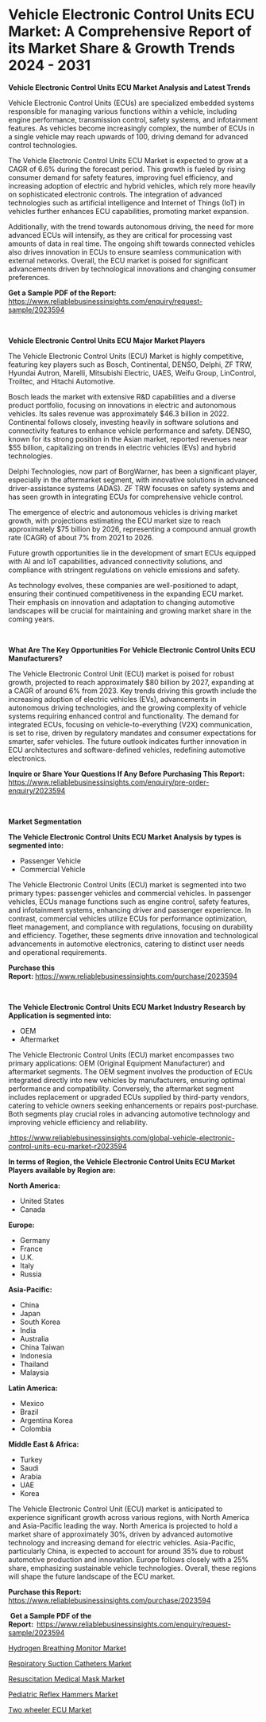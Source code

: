<p><h1>Vehicle Electronic Control Units ECU Market: A Comprehensive Report of its Market Share & Growth Trends 2024 - 2031</h1></p><p><strong>Vehicle Electronic Control Units ECU Market Analysis and Latest Trends</strong></p>
<p><p>Vehicle Electronic Control Units (ECUs) are specialized embedded systems responsible for managing various functions within a vehicle, including engine performance, transmission control, safety systems, and infotainment features. As vehicles become increasingly complex, the number of ECUs in a single vehicle may reach upwards of 100, driving demand for advanced control technologies.</p><p>The Vehicle Electronic Control Units ECU Market is expected to grow at a CAGR of 6.6% during the forecast period. This growth is fueled by rising consumer demand for safety features, improving fuel efficiency, and increasing adoption of electric and hybrid vehicles, which rely more heavily on sophisticated electronic controls. The integration of advanced technologies such as artificial intelligence and Internet of Things (IoT) in vehicles further enhances ECU capabilities, promoting market expansion.</p><p>Additionally, with the trend towards autonomous driving, the need for more advanced ECUs will intensify, as they are critical for processing vast amounts of data in real time. The ongoing shift towards connected vehicles also drives innovation in ECUs to ensure seamless communication with external networks. Overall, the ECU market is poised for significant advancements driven by technological innovations and changing consumer preferences.</p></p>
<p><strong>Get a Sample PDF of the Report:&nbsp;</strong> <a href="https://www.reliablebusinessinsights.com/enquiry/request-sample/2023594?utm_campaign=1732&utm_medium=2&utm_source=Github&utm_content=ia&utm_term=30102024&utm_id=vehicle-electronic-control-units-ecu">https://www.reliablebusinessinsights.com/enquiry/request-sample/2023594</a></p>
<p>&nbsp;</p>
<p><strong>Vehicle Electronic Control Units ECU Major Market Players</strong></p>
<p><p>The Vehicle Electronic Control Units (ECU) Market is highly competitive, featuring key players such as Bosch, Continental, DENSO, Delphi, ZF TRW, Hyundai Autron, Marelli, Mitsubishi Electric, UAES, Weifu Group, LinControl, Troiltec, and Hitachi Automotive. </p><p>Bosch leads the market with extensive R&D capabilities and a diverse product portfolio, focusing on innovations in electric and autonomous vehicles. Its sales revenue was approximately $46.3 billion in 2022. Continental follows closely, investing heavily in software solutions and connectivity features to enhance vehicle performance and safety. DENSO, known for its strong position in the Asian market, reported revenues near $55 billion, capitalizing on trends in electric vehicles (EVs) and hybrid technologies.</p><p>Delphi Technologies, now part of BorgWarner, has been a significant player, especially in the aftermarket segment, with innovative solutions in advanced driver-assistance systems (ADAS). ZF TRW focuses on safety systems and has seen growth in integrating ECUs for comprehensive vehicle control.</p><p>The emergence of electric and autonomous vehicles is driving market growth, with projections estimating the ECU market size to reach approximately $75 billion by 2026, representing a compound annual growth rate (CAGR) of about 7% from 2021 to 2026. </p><p>Future growth opportunities lie in the development of smart ECUs equipped with AI and IoT capabilities, advanced connectivity solutions, and compliance with stringent regulations on vehicle emissions and safety. </p><p>As technology evolves, these companies are well-positioned to adapt, ensuring their continued competitiveness in the expanding ECU market. Their emphasis on innovation and adaptation to changing automotive landscapes will be crucial for maintaining and growing market share in the coming years.</p></p>
<p>&nbsp;</p>
<p><strong>What Are The Key Opportunities For Vehicle Electronic Control Units ECU Manufacturers?</strong></p>
<p><p>The Vehicle Electronic Control Unit (ECU) market is poised for robust growth, projected to reach approximately $80 billion by 2027, expanding at a CAGR of around 6% from 2023. Key trends driving this growth include the increasing adoption of electric vehicles (EVs), advancements in autonomous driving technologies, and the growing complexity of vehicle systems requiring enhanced control and functionality. The demand for integrated ECUs, focusing on vehicle-to-everything (V2X) communication, is set to rise, driven by regulatory mandates and consumer expectations for smarter, safer vehicles. The future outlook indicates further innovation in ECU architectures and software-defined vehicles, redefining automotive electronics.</p></p>
<p><strong>Inquire or Share Your Questions If Any Before Purchasing This Report:</strong> <a href="https://www.reliablebusinessinsights.com/enquiry/pre-order-enquiry/2023594?utm_campaign=1732&utm_medium=2&utm_source=Github&utm_content=ia&utm_term=30102024&utm_id=vehicle-electronic-control-units-ecu">https://www.reliablebusinessinsights.com/enquiry/pre-order-enquiry/2023594</a></p>
<p>&nbsp;</p>
<p><strong>Market Segmentation</strong></p>
<p><strong>The Vehicle Electronic Control Units ECU Market Analysis by types is segmented into:</strong></p>
<p><ul><li>Passenger Vehicle</li><li>Commercial Vehicle</li></ul></p>
<p><p>The Vehicle Electronic Control Units (ECU) market is segmented into two primary types: passenger vehicles and commercial vehicles. In passenger vehicles, ECUs manage functions such as engine control, safety features, and infotainment systems, enhancing driver and passenger experience. In contrast, commercial vehicles utilize ECUs for performance optimization, fleet management, and compliance with regulations, focusing on durability and efficiency. Together, these segments drive innovation and technological advancements in automotive electronics, catering to distinct user needs and operational requirements.</p></p>
<p><strong>Purchase this Report:&nbsp;</strong><a href="https://www.reliablebusinessinsights.com/purchase/2023594?utm_campaign=1732&utm_medium=2&utm_source=Github&utm_content=ia&utm_term=30102024&utm_id=vehicle-electronic-control-units-ecu">https://www.reliablebusinessinsights.com/purchase/2023594</a></p>
<p>&nbsp;</p>
<p><strong>The Vehicle Electronic Control Units ECU Market Industry Research by Application is segmented into:</strong></p>
<p><ul><li>OEM</li><li>Aftermarket</li></ul></p>
<p><p>The Vehicle Electronic Control Units (ECU) market encompasses two primary applications: OEM (Original Equipment Manufacturer) and aftermarket segments. The OEM segment involves the production of ECUs integrated directly into new vehicles by manufacturers, ensuring optimal performance and compatibility. Conversely, the aftermarket segment includes replacement or upgraded ECUs supplied by third-party vendors, catering to vehicle owners seeking enhancements or repairs post-purchase. Both segments play crucial roles in advancing automotive technology and improving vehicle efficiency and reliability.</p></p>
<p><a href="https://www.reliablebusinessinsights.com/global-vehicle-electronic-control-units-ecu-market-r2023594?utm_campaign=1732&utm_medium=2&utm_source=Github&utm_content=ia&utm_term=30102024&utm_id=vehicle-electronic-control-units-ecu">&nbsp;https://www.reliablebusinessinsights.com/global-vehicle-electronic-control-units-ecu-market-r2023594</a></p>
<p><strong>In terms of Region, the Vehicle Electronic Control Units ECU Market Players available by Region are:</strong></p>
<p>
    <p> <strong> North America: </strong>
        <ul>
            <li>United States</li>
            <li>Canada</li>
        </ul>
        </p> 
    <p> <strong> Europe: </strong>
        <ul>
            <li>Germany</li>
            <li>France</li>
            <li>U.K.</li>
            <li>Italy</li>
            <li>Russia</li>
        </ul>
        </p> 
    <p> <strong> Asia-Pacific: </strong>
        <ul>
            <li>China</li>
            <li>Japan</li>
            <li>South Korea</li>
            <li>India</li>
            <li>Australia</li>
            <li>China Taiwan</li>
            <li>Indonesia</li>
            <li>Thailand</li>
            <li>Malaysia</li>
        </ul>
        </p> 
    <p> <strong> Latin America: </strong>
        <ul>
            <li>Mexico</li>
            <li>Brazil</li>
            <li>Argentina Korea</li>
            <li>Colombia</li>
        </ul>
        </p> 
    <p> <strong> Middle East & Africa: </strong>
        <ul>
            <li>Turkey</li>
            <li>Saudi</li>
            <li>Arabia</li>
            <li>UAE</li>
            <li>Korea</li>
        </ul>
    </p>
    </p>
<p><p>The Vehicle Electronic Control Unit (ECU) market is anticipated to experience significant growth across various regions, with North America and Asia-Pacific leading the way. North America is projected to hold a market share of approximately 30%, driven by advanced automotive technology and increasing demand for electric vehicles. Asia-Pacific, particularly China, is expected to account for around 35% due to robust automotive production and innovation. Europe follows closely with a 25% share, emphasizing sustainable vehicle technologies. Overall, these regions will shape the future landscape of the ECU market.</p></p>
<p><strong>Purchase this Report: </strong><a href="https://www.reliablebusinessinsights.com/purchase/2023594?utm_campaign=1732&utm_medium=2&utm_source=Github&utm_content=ia&utm_term=30102024&utm_id=vehicle-electronic-control-units-ecu">https://www.reliablebusinessinsights.com/purchase/2023594</a></p>
<p>&nbsp;<strong>Get a Sample PDF of the Report:&nbsp;&nbsp;</strong><a href="https://www.reliablebusinessinsights.com/enquiry/request-sample/2023594?utm_campaign=1732&utm_medium=2&utm_source=Github&utm_content=ia&utm_term=30102024&utm_id=vehicle-electronic-control-units-ecu">https://www.reliablebusinessinsights.com/enquiry/request-sample/2023594</a></p>
<p><strong></strong></p>
<p><p><a href="https://www.linkedin.com/pulse/hydrogen-breathing-monitor-market-investigation-industry-evolution-m8upf?utm_campaign=1732&utm_medium=2&utm_source=Github&utm_content=ia&utm_term=30102024&utm_id=vehicle-electronic-control-units-ecu">Hydrogen Breathing Monitor Market</a></p><p><a href="https://www.linkedin.com/pulse/respiratory-suction-catheters-spectrum-usage-patterns-sector-dju5f?utm_campaign=1732&utm_medium=2&utm_source=Github&utm_content=ia&utm_term=30102024&utm_id=vehicle-electronic-control-units-ecu">Respiratory Suction Catheters Market</a></p><p><a href="https://www.linkedin.com/pulse/resuscitation-medical-mask-market-global-share-ranking-overall-pkjmf?utm_campaign=1732&utm_medium=2&utm_source=Github&utm_content=ia&utm_term=30102024&utm_id=vehicle-electronic-control-units-ecu">Resuscitation Medical Mask Market</a></p><p><a href="https://www.linkedin.com/pulse/pediatric-reflex-hammers-market-evolution-key-trends-regional-tbrcf?utm_campaign=1732&utm_medium=2&utm_source=Github&utm_content=ia&utm_term=30102024&utm_id=vehicle-electronic-control-units-ecu">Pediatric Reflex Hammers Market</a></p><p><a href="https://github.com/AshikRahman665/Market-Research-Report-List-1/blob/main/two-wheeler-ecu-market.md?utm_campaign=1732&utm_medium=2&utm_source=Github&utm_content=ia&utm_term=30102024&utm_id=vehicle-electronic-control-units-ecu">Two wheeler ECU Market</a></p></p>